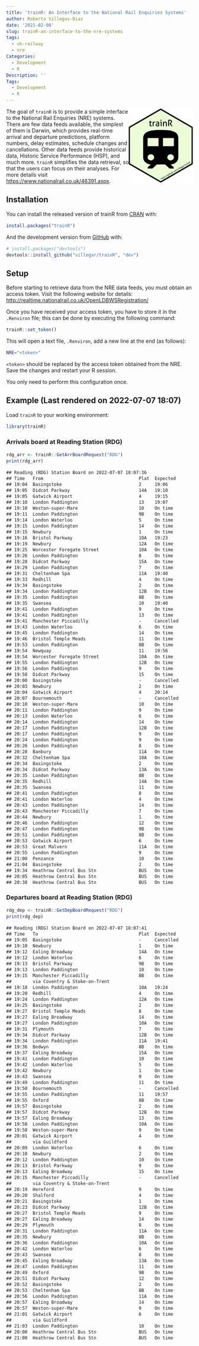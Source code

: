 ```yaml
---
title: 'trainR: An Interface to the National Rail Enquiries Systems'
author: Roberto Villegas-Diaz
date: '2021-02-08'
slug: trainR-an-interface-to-the-nre-systems
tags:
  - uk-railway
  - nre
Categories:
  - Development
  - R
Description: ''
Tags:
  - Development
  - R
---
```


<img src="https://raw.githubusercontent.com/villegar/trainR/main/inst/images/logo.png" alt="logo" align="right" height=200px/>

The goal of `trainR` is to provide a simple interface to the 
National Rail Enquiries (NRE) systems. There are few data feeds 
available, the simplest of them is Darwin, which provides real-time 
arrival and departure predictions, platform numbers, delay estimates, 
schedule changes and cancellations. Other data feeds provide historical 
data, Historic Service Performance (HSP), and much more. `trainR` 
simplifies the data retrieval, so that the users can focus on their 
analyses. For more details visit 
https://www.nationalrail.co.uk/46391.aspx.

## Installation

You can install the released version of trainR from [CRAN](https://CRAN.R-project.org) with:

``` r
install.packages("trainR")
```

And the development version from [GitHub](https://github.com/) with:

``` r
# install.packages("devtools")
devtools::install_github("villegar/trainR", "dev")
```

## Setup
Before starting to retrieve data from the NRE data feeds, you must obtain an access token. 
Visit the following website for details: http://realtime.nationalrail.co.uk/OpenLDBWSRegistration/

Once you have received your access token, you have to store it in the `.Renviron` file; this can be 
done by executing the following command:


```r
trainR::set_token()
```

This will open a text file, `.Renviron`, add a new line at the end (as follows):

```bash
NRE="<token>"
```

`<token>` should be replaced by the access token obtained from the NRE. Save the changes and restart 
your R session.

You only need to perform this configuration once.

## Example (Last rendered on 2022-07-07 18:07)

Load `trainR` to your working environment:

```r
library(trainR)
```

### Arrivals board at Reading Station (RDG)


```r
rdg_arr <- trainR::GetArrBoardRequest("RDG")
print(rdg_arr)
```

```
## Reading (RDG) Station Board on 2022-07-07 18:07:36
## Time   From                                    Plat  Expected
## 19:04  Basingstoke                             2     19:06
## 19:05  Didcot Parkway                          14A   19:10
## 19:05  Gatwick Airport                         4     19:15
## 19:10  London Paddington                       13    19:07
## 19:10  Weston-super-Mare                       10    On time
## 19:11  London Paddington                       9B    On time
## 19:14  London Waterloo                         5     On time
## 19:15  London Paddington                       14    On time
## 19:15  Newbury                                 1     On time
## 19:16  Bristol Parkway                         10A   19:23
## 19:19  Newbury                                 12A   On time
## 19:25  Worcester Foregate Street               10A   On time
## 19:26  London Paddington                       8     On time
## 19:28  Didcot Parkway                          15A   On time
## 19:29  London Paddington                       7     On time
## 19:31  Cheltenham Spa                          11A   19:40
## 19:33  Redhill                                 4     On time
## 19:34  Basingstoke                             2     On time
## 19:34  London Paddington                       12B   On time
## 19:35  London Paddington                       8B    On time
## 19:35  Swansea                                 10    19:40
## 19:41  London Paddington                       9     On time
## 19:41  London Paddington                       13    On time
## 19:41  Manchester Piccadilly                   -     Cancelled
## 19:43  London Waterloo                         6     On time
## 19:45  London Paddington                       14    On time
## 19:46  Bristol Temple Meads                    11    On time
## 19:53  London Paddington                       8B    On time
## 19:54  Newquay                                 11    19:56
## 19:54  Worcester Foregate Street               10A   On time
## 19:55  London Paddington                       12B   On time
## 19:56  London Paddington                       9     On time
## 19:58  Didcot Parkway                          15    On time
## 20:00  Basingstoke                             -     Cancelled
## 20:03  Newbury                                 2     On time
## 20:04  Gatwick Airport                         4     20:14
## 20:07  Bournemouth                             -     Cancelled
## 20:10  Weston-super-Mare                       10    On time
## 20:11  London Paddington                       9     On time
## 20:13  London Waterloo                         6     On time
## 20:14  London Paddington                       14    On time
## 20:17  London Paddington                       12B   On time
## 20:17  London Paddington                       9     On time
## 20:24  London Paddington                       9     On time
## 20:26  London Paddington                       8     On time
## 20:28  Banbury                                 11A   On time
## 20:32  Cheltenham Spa                          10A   On time
## 20:34  Basingstoke                             2     On time
## 20:34  Didcot Parkway                          13A   On time
## 20:35  London Paddington                       8B    On time
## 20:35  Redhill                                 14A   On time
## 20:35  Swansea                                 11    On time
## 20:41  London Paddington                       8     On time
## 20:41  London Waterloo                         4     On time
## 20:43  London Paddington                       14    On time
## 20:43  Manchester Piccadilly                   7     On time
## 20:44  Newbury                                 1     On time
## 20:46  London Paddington                       12    On time
## 20:47  London Paddington                       9B    On time
## 20:51  London Paddington                       8B    On time
## 20:53  Gatwick Airport                         6     On time
## 20:53  Great Malvern                           11A   On time
## 20:55  London Paddington                       9     On time
## 21:00  Penzance                                10    On time
## 21:04  Basingstoke                             2     On time
## 19:34  Heathrow Central Bus Stn                BUS   On time
## 20:05  Heathrow Central Bus Stn                BUS   On time
## 20:38  Heathrow Central Bus Stn                BUS   On time
```

### Departures board at Reading Station (RDG)


```r
rdg_dep <- trainR::GetDepBoardRequest("RDG")
print(rdg_dep)
```

```
## Reading (RDG) Station Board on 2022-07-07 18:07:41
## Time   To                                      Plat  Expected
## 19:05  Basingstoke                             -     Cancelled
## 19:10  Newbury                                 1     On time
## 19:12  Ealing Broadway                         14A   On time
## 19:12  London Waterloo                         6     On time
## 19:13  Bristol Parkway                         9B    On time
## 19:13  London Paddington                       10    On time
## 19:15  Manchester Piccadilly                   8B    On time
##        via Coventry & Stoke-on-Trent           
## 19:18  London Paddington                       10A   19:24
## 19:20  Redhill                                 4     On time
## 19:24  London Paddington                       12A   On time
## 19:25  Basingstoke                             2     On time
## 19:27  Bristol Temple Meads                    8     On time
## 19:27  Ealing Broadway                         14    On time
## 19:27  London Paddington                       10A   On time
## 19:31  Plymouth                                7     On time
## 19:34  Didcot Parkway                          12B   On time
## 19:34  London Paddington                       11A   19:41
## 19:36  Bedwyn                                  8B    On time
## 19:37  Ealing Broadway                         15A   On time
## 19:41  London Paddington                       10    On time
## 19:42  London Waterloo                         5     On time
## 19:42  Newbury                                 1     On time
## 19:43  Swansea                                 9     On time
## 19:49  London Paddington                       11    On time
## 19:50  Bournemouth                             -     Cancelled
## 19:55  London Paddington                       11    19:57
## 19:55  Oxford                                  8B    On time
## 19:57  Basingstoke                             2     On time
## 19:57  Didcot Parkway                          12B   On time
## 19:57  Ealing Broadway                         13    On time
## 19:58  London Paddington                       10A   On time
## 19:58  Weston-super-Mare                       9     On time
## 20:01  Gatwick Airport                         4     On time
##        via Guildford                           
## 20:09  London Waterloo                         6     On time
## 20:10  Newbury                                 2     On time
## 20:12  London Paddington                       10    On time
## 20:13  Bristol Parkway                         9     On time
## 20:13  Ealing Broadway                         15    On time
## 20:15  Manchester Piccadilly                   -     Cancelled
##        via Coventry & Stoke-on-Trent           
## 20:19  Hereford                                9     On time
## 20:20  Shalford                                4     On time
## 20:21  Basingstoke                             1     On time
## 20:23  Didcot Parkway                          12B   On time
## 20:27  Bristol Temple Meads                    9     On time
## 20:27  Ealing Broadway                         14    On time
## 20:29  Plymouth                                8     On time
## 20:31  London Paddington                       11A   On time
## 20:35  Newbury                                 8B    On time
## 20:36  London Paddington                       10A   On time
## 20:42  London Waterloo                         6     On time
## 20:43  Swansea                                 8     On time
## 20:45  Ealing Broadway                         13A   On time
## 20:47  London Paddington                       11    On time
## 20:49  Oxford                                  9B    On time
## 20:51  Didcot Parkway                          12    On time
## 20:52  Basingstoke                             2     On time
## 20:53  Cheltenham Spa                          8B    On time
## 20:56  London Paddington                       11A   On time
## 20:57  Ealing Broadway                         14    On time
## 20:57  Weston-super-Mare                       9     On time
## 21:01  Gatwick Airport                         6     On time
##        via Guildford                           
## 21:03  London Paddington                       10    On time
## 20:00  Heathrow Central Bus Stn                BUS   On time
## 21:00  Heathrow Central Bus Stn                BUS   On time
```
